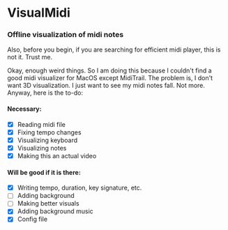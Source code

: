 # VisualMidi
### Offline visualization of midi notes

Also, before you begin, if you are searching for efficient midi player, this is not it. Trust me. 

Okay, enough weird things. So I am doing this because I couldn't find a good midi visualizer for MacOS except MidiTrail. The problem is, I don't want 3D visualization. I just want to see my midi notes fall. Not more. Anyway, here is the to-do:

#### Necessary:
- [x] Reading midi file  
- [x] Fixing tempo changes  
- [x] Visualizing keyboard  
- [x] Visualizing notes  
- [x] Making this an actual video  

#### Will be good if it is there:
- [x] Writing tempo, duration, key signature, etc.  
- [ ] Adding background  
- [ ] Making better visuals  
- [x] Adding background music  
- [x] Config file
